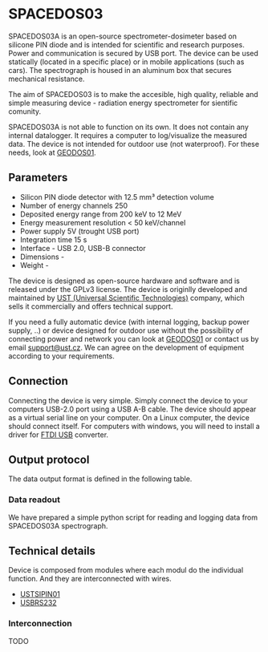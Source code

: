 # SPACEDOS03

SPACEDOS03A is an open-source spectrometer-dosimeter based on silicone PIN diode and is intended for scientific and research purposes. Power and communication is secured by USB port. The device can be used statically (located in a specific place) or in mobile applications (such as cars). The spectrograph is housed in an aluminum box that secures mechanical resistance. 

The aim of SPACEDOS03 is to make the accesible, high quality, reliable and simple measuring device - radiation energy spectrometer for sientific comunity. 

SPACEDOS03A is not able to function on its own. It does not contain any internal datalogger. It requires a computer to log/visualize the measured data. The device is not intended for outdoor use (not waterproof). For these needs, look at [GEODOS01](https://github.com/UniversalScientificTechnologies/GEODOS01).

## Parameters

 * Silicon PIN diode detector with 12.5 mm³ detection volume
 * Number of energy channels 250
 * Deposited energy range from 200 keV to 12 MeV
 * Energy measurement resolution < 50 keV/channel
 * Power supply 5V (trought USB port)
 * Integration time 15 s
 * Interface - USB 2.0, USB-B connector
 * Dimensions - 
 * Weight - 


The device is designed as open-source hardware and software and is released under the GPLv3 license. The device is originlly developed and maintained by [UST (Universal Scientific Technologies)](www.ust.cz) company, which sells it commercially and offers technical support.

If you need a fully automatic device (with internal logging, backup power supply, ..) or device designed for outdoor use without the possibility of connecting power and network you can look at [GEODOS01](https://github.com/UniversalScientificTechnologies/GEODOS01) or contact us by email [support@ust.cz](mailto:support@ust.cz). We can agree on the development of equipment according to your requirements.


## Connection
Connecting the device is very simple. Simply connect the device to your computers USB-2.0 port using a USB A-B cable. The device should appear as a virtual serial line on your computer. On a Linux computer, the device should connect itself. For computers with windows, you will need to install a driver for [FTDI USB]() converter.

## Output protocol
The data output format is defined in the following table. 

### Data readout
We have prepared a simple python script for reading and logging data from SPACEDOS03A spectrograph. 


## Technical details
Device is composed from modules where each modul do the individual function. And they are interconnected with wires. 
 * [USTSIPIN01](modules/USTSIPIN01/)
 * [USBRS232](https://github.com/mlab-modules/USB232R02)


### Interconnection
TODO
